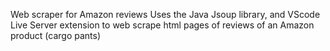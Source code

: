 Web scraper for Amazon reviews
Uses the Java Jsoup library, and VScode Live Server extension to web scrape html pages of reviews of an Amazon product (cargo pants)
